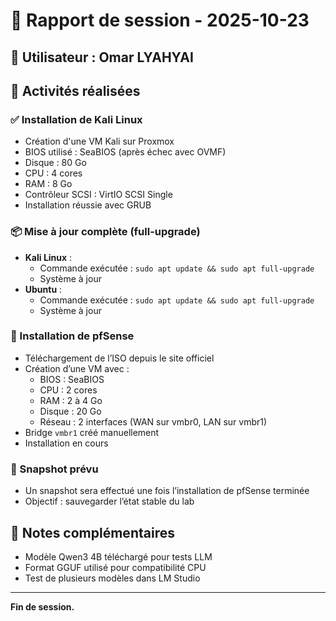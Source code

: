 
# 🧾 Rapport de session - 2025-10-23

## 👤 Utilisateur : Omar LYAHYAI

## 🔧 Activités réalisées

### ✅ Installation de Kali Linux
- Création d'une VM Kali sur Proxmox
- BIOS utilisé : SeaBIOS (après échec avec OVMF)
- Disque : 80 Go
- CPU : 4 cores
- RAM : 8 Go
- Contrôleur SCSI : VirtIO SCSI Single
- Installation réussie avec GRUB

### 📦 Mise à jour complète (full-upgrade)
- **Kali Linux** :
  - Commande exécutée : `sudo apt update && sudo apt full-upgrade`
  - Système à jour
- **Ubuntu** :
  - Commande exécutée : `sudo apt update && sudo apt full-upgrade`
  - Système à jour

### 🔐 Installation de pfSense
- Téléchargement de l’ISO depuis le site officiel
- Création d’une VM avec :
  - BIOS : SeaBIOS
  - CPU : 2 cores
  - RAM : 2 à 4 Go
  - Disque : 20 Go
  - Réseau : 2 interfaces (WAN sur vmbr0, LAN sur vmbr1)
- Bridge `vmbr1` créé manuellement
- Installation en cours

### 📸 Snapshot prévu
- Un snapshot sera effectué une fois l’installation de pfSense terminée
- Objectif : sauvegarder l’état stable du lab

## 🧠 Notes complémentaires
- Modèle Qwen3 4B téléchargé pour tests LLM
- Format GGUF utilisé pour compatibilité CPU
- Test de plusieurs modèles dans LM Studio

---
**Fin de session.**
